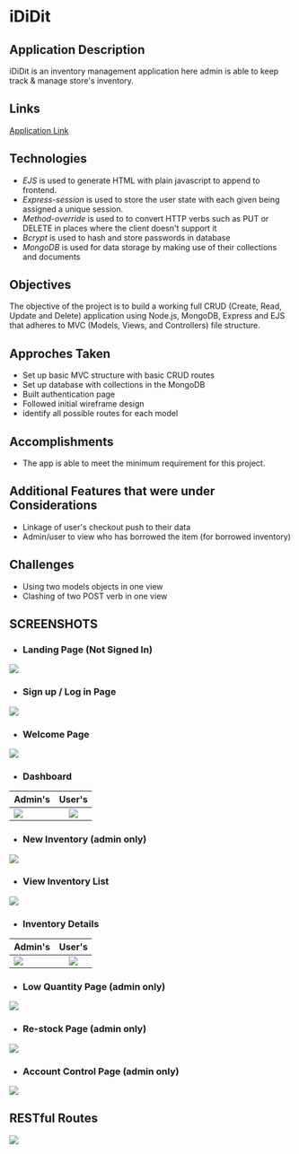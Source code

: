 # iDiDit

## Application Description
iDiDit is an inventory management application here admin is able to keep track & manage store's inventory.

## Links
[Application Link](https://ididit-ims.herokuapp.com/ "iDiDit Application")

## Technologies
* _EJS_ is used to generate HTML with plain javascript to append to frontend.
* _Express-session_ is used to store the user state with each given being assigned a unique session.
* _Method-override_ is used to to convert HTTP verbs such as PUT or DELETE in places where the client doesn't support it
* _Bcrypt_ is used to hash and store passwords in database
* _MongoDB_ is used for data storage by making use of their collections and documents


## Objectives
The objective of the project is to build a working full CRUD (Create, Read, Update and Delete) application using Node.js, MongoDB, Express and EJS that adheres to MVC (Models, Views, and Controllers) file structure.

## Approches Taken
* Set up basic MVC structure with basic CRUD routes
* Set up database with collections in the MongoDB
* Built authentication page
* Followed initial wireframe design
* identify all possible routes for each model

## Accomplishments
* The app is able to meet the minimum requirement for this project.

## Additional Features that were under Considerations
* Linkage of user's checkout push to their data
* Admin/user to view who has borrowed the item (for borrowed inventory)

## Challenges
* Using two models objects in one view
* Clashing of two POST verb in one view

## SCREENSHOTS
* ### Landing Page (Not Signed In)
<img src="public/readMe Images/landing page.png"/>

* ### Sign up / Log in Page
<img src="public/readMe Images/signin&login.png"/>

* ### Welcome Page
<img src="public/readMe Images/greetingspage.png"/>

* ### Dashboard
| Admin's       | User's        |
| ------------- |:-------------:|
| <img src="public/readMe Images/adminDashboard.png"/>     | <img src="public/readMe Images/userDashboard.png"/>       |


* ### New Inventory (admin only)
<img src="public/readMe Images/adminAdd.png"/>

* ### View Inventory List
<img src="public/readMe Images/inventoryList.png"/>

* ### Inventory Details 
| Admin's       | User's        |
| ------------- |:-------------:|
| <img src="public/readMe Images/inventoryShow.png"/>     | <img src="public/readMe Images/inventoryShow-user.png"/>    |


* ### Low Quantity Page (admin only)
<img src="public/readMe Images/adminOrder.png"/>

* ### Re-stock Page (admin only)
<img src="public/readMe Images/adminRestock.png"/>

* ### Account Control Page (admin only)
<img src="public/readMe Images/adminUserControl.png"/>


## RESTful Routes
<img src="public/readMe Images/RESTfulRoutes.png"/>